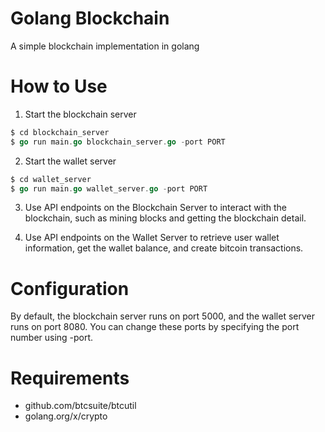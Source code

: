 # Golang Blockchain

A simple blockchain implementation in golang

# How to Use

1. Start the blockchain server

```Go
$ cd blockchain_server
$ go run main.go blockchain_server.go -port PORT
```

2. Start the wallet server

```Go
$ cd wallet_server
$ go run main.go wallet_server.go -port PORT
```

3. Use API endpoints on the Blockchain Server to interact with the blockchain, such as mining blocks and getting the blockchain detail.

4. Use API endpoints on the Wallet Server to retrieve user wallet information, get the wallet balance, and create bitcoin transactions.

# Configuration

By default, the blockchain server runs on port 5000, and the wallet server runs on port 8080. You can change these ports by specifying the port number using -port.

# Requirements

* github.com/btcsuite/btcutil
* golang.org/x/crypto
